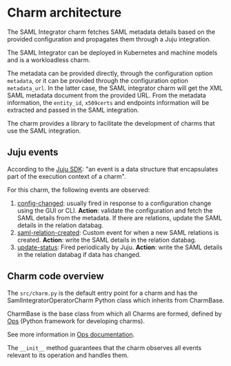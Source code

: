 # Charm architecture

The SAML Integrator charm fetches SAML metadata details based on the provided configuration and propagates them through a Juju integration.

The SAML Integrator can be deployed in Kubernetes and machine models and is a workloadless charm.

The metadata can be provided directly, through the configuration option `metadata`, or it can be provided through the 
configuration option `metadata_url`. In the latter case, the SAML integrator charm will get the XML SAML metadata document from 
the provided URL. From the metadata information, the `entity_id`, `x509certs` and endpoints information will be extracted and passed
in the SAML integration.

The charm provides a library to facilitate the development of charms that use the SAML integration.

## Juju events

According to the [Juju SDK](https://canonical-juju.readthedocs-hosted.com/en/latest/user/reference/hook/): "an event is a data structure that encapsulates part of the execution context of a charm".

For this charm, the following events are observed:

1. [config-changed](https://canonical-juju.readthedocs-hosted.com/en/latest/user/reference/hook/#config-changed): usually fired in response to a configuration change using the GUI or CLI. **Action**: validate the configuration and fetch the SAML details from the metadata. If there are relations, update the SAML details in the relation databag.
2. [saml-relation-created](https://canonical-juju.readthedocs-hosted.com/en/latest/user/reference/hook/#endpoint-relation-created): Custom event for when a new SAML relations is created. **Action**: write the SAML details in the relation databag.
3. [update-status](https://canonical-juju.readthedocs-hosted.com/en/latest/user/reference/hook/#update-status): Fired periodically by Juju. **Action**: write the SAML details in the relation databag if data has changed.

## Charm code overview

The `src/charm.py` is the default entry point for a charm and has the SamlIntegratorOperatorCharm Python class which inherits from CharmBase.

CharmBase is the base class from which all Charms are formed, defined by [Ops](https://ops.readthedocs.io/en/latest/) (Python framework for developing charms).

See more information in [Ops documentation](https://juju.is/docs/sdk/ops).

The `__init__` method guarantees that the charm observes all events relevant to its operation and handles them.
